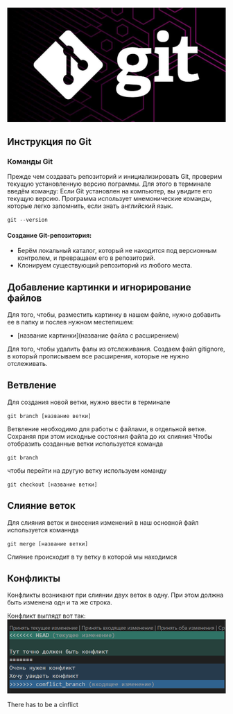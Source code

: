 ![Тут должно быть лого](Git.png)
## Инструкция по Git
### Команды Git
Прежде чем создавать репозиторий и инициализировать Git, проверим текущую установленную
версию пограммы. Для этого в терминале введём команду:
Если Git установлен на компьютер, вы увидите его текущую версию.
Программа использует мнемонические команды, которые легко запомнить, если знать
английский язык.

`` git --version ``

#### Создание Git-репозитория:

* Берём локальный каталог, который не
находится под версионным контролем,
и превращаем его в репозиторий.
* Клонируем существующий репозиторий
из любого места.

## Добавление картинки и игнорирование файлов
 Для того, чтобы, разместить картинку в нашем файле, нужно добавить ее в папку и послев нужном местепишем:
* [название картинки](название файла с расширением)

Для того, чтобы удалить фалы из отслеживания. Создаем файл gitignore, в который прописываем все расширения, которые не нужно отслеживать.

## Ветвление
Для создания новой ветки, нужно ввести в терминале

 `` git branch [название ветки] ``

 Ветвление необходимо для работы с файлами, в отдельной ветке. Сохраняя при этом исходные состояния файла до их слияния
 Чтобы отобразить созданные ветки используется команда

`` git branch ``

чтобы перейти на другую ветку используем команду

`` git checkout [название ветки] ``


## Слияние веток

Для слияния веток и внесения изменений в наш основной файл используется команнда 

`` git merge [название ветки] ``

Слияние происходит в ту ветку в которой мы находимся 


## Конфликты

Конфликты возникают при слиянии двух веток в одну. При этом должна быть изменена одн и та же строка.

Конфликт выглядт вот так:
![конфликт](conflict.png)









There has to be a cinflict
